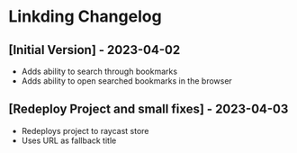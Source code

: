 # Linkding Changelog

## [Initial Version] - 2023-04-02

- Adds ability to search through bookmarks
- Adds ability to open searched bookmarks in the browser

## [Redeploy Project and small fixes] - 2023-04-03

- Redeploys project to raycast store
- Uses URL as fallback title
